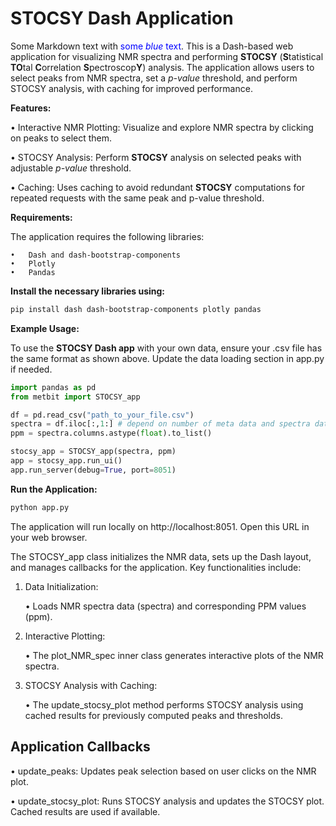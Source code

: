 # **STOCSY Dash Application**
Some Markdown text with <span style="color:blue">some *blue* text</span>.
This is a Dash-based web application for visualizing NMR spectra and performing <red>**STOCSY**</red> (**S**tatistical **TO**tal **C**orrelation **S**pectroscop**Y**) analysis. The application allows users to select peaks from NMR spectra, set a *p-value* threshold, and perform STOCSY analysis, with caching for improved performance.

**Features:**

•	Interactive NMR Plotting: Visualize and explore NMR spectra by clicking on peaks to select them.

•	STOCSY Analysis: Perform **STOCSY** analysis on selected peaks with adjustable *p-value* threshold.

•	Caching: Uses caching to avoid redundant **STOCSY** computations for repeated requests with the same peak and p-value threshold.

**Requirements:**

The application requires the following libraries:

	•	Dash and dash-bootstrap-components
	•	Plotly
	•	Pandas

**Install the necessary libraries using:**

```bash
pip install dash dash-bootstrap-components plotly pandas
```
**Example Usage:**

To use the **STOCSY Dash app** with your own data, ensure your .csv file has the same format as shown above. Update the data loading section in app.py if needed.

```python
import pandas as pd
from metbit import STOCSY_app

df = pd.read_csv("path_to_your_file.csv")
spectra = df.iloc[:,1:] # depend on number of meta data and spectra data
ppm = spectra.columns.astype(float).to_list()

stocsy_app = STOCSY_app(spectra, ppm)
app = stocsy_app.run_ui()
app.run_server(debug=True, port=8051)
```

**Run the Application:**

```bash
python app.py
```

The application will run locally on http://localhost:8051. Open this URL in your web browser.

The STOCSY_app class initializes the NMR data, sets up the Dash layout, and manages callbacks for the application. Key functionalities include:

1.	Data Initialization:

	•	Loads NMR spectra data (spectra) and corresponding PPM values (ppm).

2.	Interactive Plotting:

	•	The plot_NMR_spec inner class generates interactive plots of the NMR spectra.

3.	STOCSY Analysis with Caching:

	•	The update_stocsy_plot method performs STOCSY analysis using cached results for previously computed peaks and thresholds.

## **Application Callbacks**

 •	update_peaks: Updates peak selection based on user clicks on the NMR plot.

 •	update_stocsy_plot: Runs STOCSY analysis and updates the STOCSY plot. Cached results are used if available.

